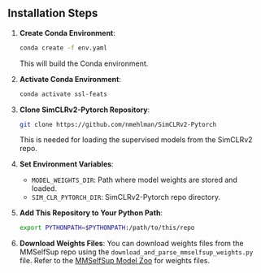 ## Installation Steps

1. **Create Conda Environment**:
    ```bash
    conda create -f env.yaml
    ```
    This will build the Conda environment.

2. **Activate Conda Environment**:
    ```bash
    conda activate ssl-feats
    ```

3. **Clone SimCLRv2-Pytorch Repository**:
    ```bash
    git clone https://github.com/nmehlman/SimCLRv2-Pytorch
    ```
    This is needed for loading the supervised models from the SimCLRv2 repo.

4. **Set Environment Variables**:
    - `MODEL_WEIGHTS_DIR`: Path where model weights are stored and loaded.
    - `SIM_CLR_PYTORCH_DIR`: SimCLRv2-Pytorch repo directory.

5. **Add This Repository to Your Python Path**:
    ```bash
    export PYTHONPATH=$PYTHONPATH:/path/to/this/repo
    ```

6. **Download Weights Files**:
    You can download weights files from the MMSelfSup repo using the `download_and_parse_mmselfsup_weights.py` file. Refer to the [MMSelfSup Model Zoo](https://mmselfsup.readthedocs.io/en/latest/model_zoo.html) for weights files.